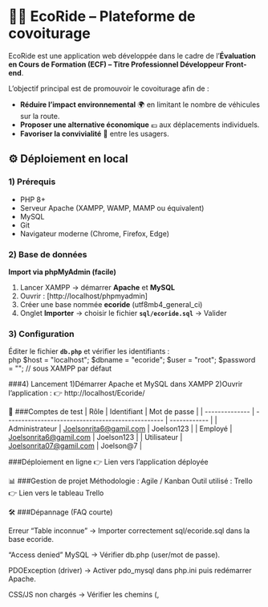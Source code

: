# 🚗🌱 EcoRide – Plateforme de covoiturage 

EcoRide est une application web développée dans le cadre de l’**Évaluation en Cours de Formation (ECF) – Titre Professionnel Développeur Front-end**.  

L’objectif principal est de promouvoir le covoiturage afin de :  
- **Réduire l’impact environnemental** 🌍 en limitant le nombre de véhicules sur la route.  
- **Proposer une alternative économique** 💶 aux déplacements individuels.  
- **Favoriser la convivialité** 🤝 entre les usagers.

## ⚙️ Déploiement en local

### 1) Prérequis
- PHP 8+
- Serveur Apache (XAMPP, WAMP, MAMP ou équivalent)
- MySQL
- Git
- Navigateur moderne (Chrome, Firefox, Edge)

### 2) Base de données
**Import via phpMyAdmin (facile)**  
1. Lancer XAMPP → démarrer **Apache** et **MySQL**  
2. Ouvrir : [http://localhost/phpmyadmin]
3. Créer une base nommée **ecoride** (utf8mb4_general_ci)  
4. Onglet **Importer** → choisir le fichier **`sql/ecoride.sql`** → Valider  

### 3) Configuration
Éditer le fichier **`db.php`** et vérifier les identifiants :  
php
$host = "localhost";
$dbname = "ecoride";
$user = "root";
$password = ""; // sous XAMPP par défaut

###4) Lancement
1)Démarrer Apache et MySQL dans XAMPP
2)Ouvrir l’application : 👉 http://localhost/Ecoride/


🔑 ###Comptes de test
| Rôle           | Identifiant                                       | Mot de passe |
| -------------- | ------------------------------------------------- | ------------ |
| Administrateur | Joelsonrita6@gamil.com                            | Joelson123   |
| Employé        | Joelsonrita6@gamil.com                            | Joelson123   |
| Utilisateur    | Joelsonrita07@gamil.com                           | Joelson@7    |


###Déploiement en ligne
👉 Lien vers l’application déployée

📊 ###Gestion de projet
Méthodologie : Agile / Kanban
Outil utilisé : Trello
👉 Lien vers le tableau Trello

🛠️ ###Dépannage (FAQ courte)

Erreur “Table inconnue” → Importer correctement sql/ecoride.sql dans la base ecoride.

“Access denied” MySQL → Vérifier db.php (user/mot de passe).

PDOException (driver) → Activer pdo_mysql dans php.ini puis redémarrer Apache.

CSS/JS non chargés → Vérifier les chemins (<link>, <script>).



